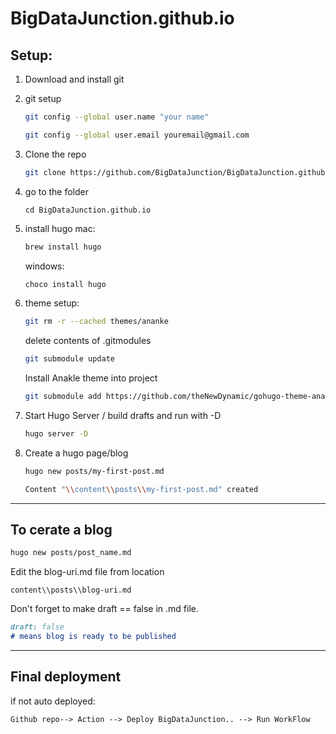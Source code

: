 # BigDataJunction.github.io
## Setup:

1. Download and install git 
2. git setup 
    ```bash
    git config --global user.name "your name"
    ```
    ```bash
    git config --global user.email youremail@gmail.com
    ```

3. Clone the repo
    ```bash
    git clone https://github.com/BigDataJunction/BigDataJunction.github.io.git
    ```

4. go to the folder 
    ```shell
    cd BigDataJunction.github.io
    ```
5. install  hugo 
    mac:
    ```bash 
    brew install hugo
    ```
    windows:
    ```bash 
    choco install hugo
    ```

6. theme setup:
    ```bash 
    git rm -r --cached themes/ananke
    ```
    <!-- ```rm -rf themes/ananke``` -->
    delete contents of .gitmodules 
    ```bash
    git submodule update
    ```

    Install Anakle theme into project  
    ```bash 
    git submodule add https://github.com/theNewDynamic/gohugo-theme-ananke.git themes/ananke
    ```

7. Start Hugo Server / build drafts and run with -D
    ```bash 
    hugo server -D
    ```

8. Create a hugo page/blog
    ```bash 
    hugo new posts/my-first-post.md
    ```

    ```bash 
    Content "\\content\\posts\\my-first-post.md" created
    ```
--------------------------------------------------------------------------
## To cerate a blog 
```bash 
hugo new posts/post_name.md
```

Edit the blog-uri.md file from location 
```nash 
content\\posts\\blog-uri.md
```

Don't forget to make draft == false in .md file.
```md
draft: false
# means blog is ready to be published
```

--------------------------------------------------------------------------
## Final deployment 
if not auto deployed:
```md
Github repo--> Action --> Deploy BigDataJunction.. --> Run WorkFlow
```
